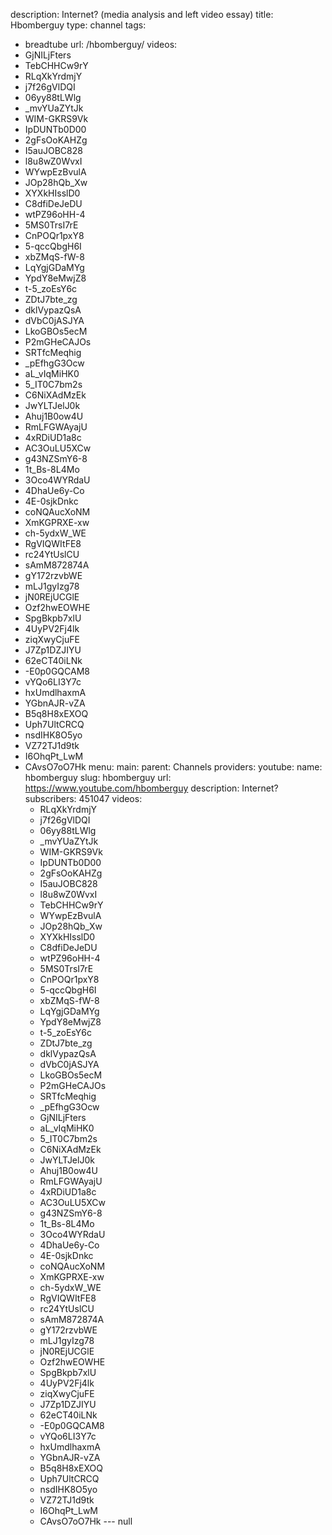 description: Internet? (media analysis and left video essay)
title: Hbomberguy
type: channel
tags:
- breadtube
url: /hbomberguy/
videos:
- GjNILjFters
- TebCHHCw9rY
- RLqXkYrdmjY
- j7f26gVlDQI
- 06yy88tLWlg
- _mvYUaZYtJk
- WIM-GKRS9Vk
- IpDUNTb0D00
- 2gFsOoKAHZg
- I5auJOBC828
- l8u8wZ0WvxI
- WYwpEzBvulA
- JOp28hQb_Xw
- XYXkHIsslD0
- C8dfiDeJeDU
- wtPZ96oHH-4
- 5MS0TrsI7rE
- CnPOQr1pxY8
- 5-qccQbgH6I
- xbZMqS-fW-8
- LqYgjGDaMYg
- YpdY8eMwjZ8
- t-5_zoEsY6c
- ZDtJ7bte_zg
- dklVypazQsA
- dVbC0jASJYA
- LkoGBOs5ecM
- P2mGHeCAJOs
- SRTfcMeqhig
- _pEfhgG3Ocw
- aL_vIqMiHK0
- 5_IT0C7bm2s
- C6NiXAdMzEk
- JwYLTJelJ0k
- Ahuj1B0ow4U
- RmLFGWAyajU
- 4xRDiUD1a8c
- AC3OuLU5XCw
- g43NZSmY6-8
- 1t_Bs-8L4Mo
- 3Oco4WYRdaU
- 4DhaUe6y-Co
- 4E-0sjkDnkc
- coNQAucXoNM
- XmKGPRXE-xw
- ch-5ydxW_WE
- RgVIQWItFE8
- rc24YtUslCU
- sAmM872874A
- gY172rzvbWE
- mLJ1gyIzg78
- jN0REjUCGlE
- Ozf2hwEOWHE
- SpgBkpb7xlU
- 4UyPV2Fj4lk
- ziqXwyCjuFE
- J7Zp1DZJIYU
- 62eCT40iLNk
- -E0p0GQCAM8
- vYQo6LI3Y7c
- hxUmdlhaxmA
- YGbnAJR-vZA
- B5q8H8xEXOQ
- Uph7UltCRCQ
- nsdIHK8O5yo
- VZ72TJ1d9tk
- I6OhqPt_LwM
- CAvsO7oO7Hk
menu:
  main:
    parent: Channels
providers:
  youtube:
    name: hbomberguy
    slug: hbomberguy
    url: https://www.youtube.com/hbomberguy
    description: Internet?
    subscribers: 451047
    videos:
    - RLqXkYrdmjY
    - j7f26gVlDQI
    - 06yy88tLWlg
    - _mvYUaZYtJk
    - WIM-GKRS9Vk
    - IpDUNTb0D00
    - 2gFsOoKAHZg
    - I5auJOBC828
    - l8u8wZ0WvxI
    - TebCHHCw9rY
    - WYwpEzBvulA
    - JOp28hQb_Xw
    - XYXkHIsslD0
    - C8dfiDeJeDU
    - wtPZ96oHH-4
    - 5MS0TrsI7rE
    - CnPOQr1pxY8
    - 5-qccQbgH6I
    - xbZMqS-fW-8
    - LqYgjGDaMYg
    - YpdY8eMwjZ8
    - t-5_zoEsY6c
    - ZDtJ7bte_zg
    - dklVypazQsA
    - dVbC0jASJYA
    - LkoGBOs5ecM
    - P2mGHeCAJOs
    - SRTfcMeqhig
    - _pEfhgG3Ocw
    - GjNILjFters
    - aL_vIqMiHK0
    - 5_IT0C7bm2s
    - C6NiXAdMzEk
    - JwYLTJelJ0k
    - Ahuj1B0ow4U
    - RmLFGWAyajU
    - 4xRDiUD1a8c
    - AC3OuLU5XCw
    - g43NZSmY6-8
    - 1t_Bs-8L4Mo
    - 3Oco4WYRdaU
    - 4DhaUe6y-Co
    - 4E-0sjkDnkc
    - coNQAucXoNM
    - XmKGPRXE-xw
    - ch-5ydxW_WE
    - RgVIQWItFE8
    - rc24YtUslCU
    - sAmM872874A
    - gY172rzvbWE
    - mLJ1gyIzg78
    - jN0REjUCGlE
    - Ozf2hwEOWHE
    - SpgBkpb7xlU
    - 4UyPV2Fj4lk
    - ziqXwyCjuFE
    - J7Zp1DZJIYU
    - 62eCT40iLNk
    - -E0p0GQCAM8
    - vYQo6LI3Y7c
    - hxUmdlhaxmA
    - YGbnAJR-vZA
    - B5q8H8xEXOQ
    - Uph7UltCRCQ
    - nsdIHK8O5yo
    - VZ72TJ1d9tk
    - I6OhqPt_LwM
    - CAvsO7oO7Hk
--- null
